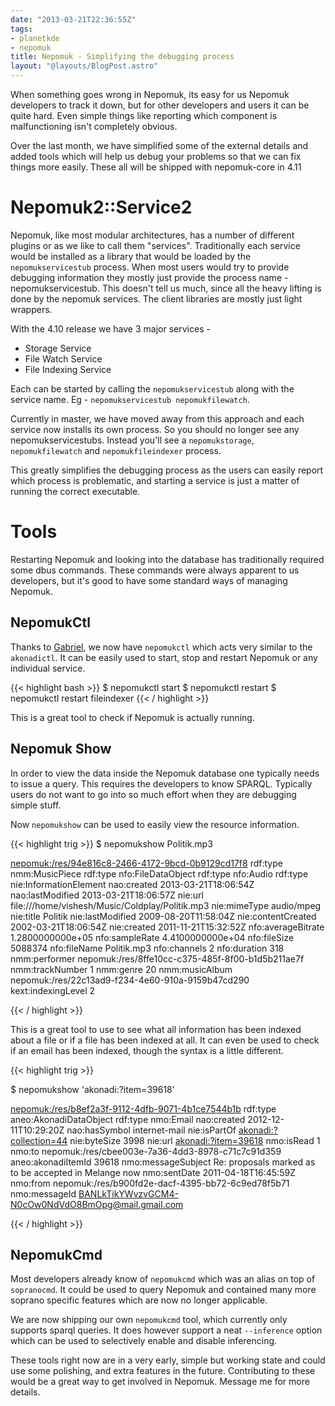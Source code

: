 ```yaml
---
date: "2013-03-21T22:36:55Z"
tags:
- planetkde
- nepomuk
title: Nepomuk - Simplifying the debugging process
layout: "@layouts/BlogPost.astro"
---
```


When something goes wrong in Nepomuk, its easy for us Nepomuk developers to track it down, but for other developers and users it can be quite hard. Even simple things like reporting which component is malfunctioning isn't completely obvious.

Over the last month, we have simplified some of the external details and added tools which will help us debug your problems so that we can fix things more easily. These all will be shipped with nepomuk-core in 4.11

# Nepomuk2::Service2

Nepomuk, like most modular architectures, has a number of different plugins or as we like to call them "services". Traditionally each service would be installed as a library that would be loaded by the `nepomukservicestub` process. When most users would try to provide debugging information they mostly just provide the process name - nepomukservicestub. This doesn't tell us much, since all the heavy lifting is done by the nepomuk services. The client libraries are mostly just light wrappers.

With the 4.10 release we have 3 major services -

* Storage Service
* File Watch Service
* File Indexing Service

Each can be started by calling the `nepomukservicestub` along with the service name. Eg - `nepomukservicestub nepomukfilewatch`.

Currently in master, we have moved away from this approach and each service now installs its own process. So you should no longer see any nepomukservicestubs. Instead you'll see a `nepomukstorage`, `nepomukfilewatch` and `nepomukfileindexer` process.

This greatly simplifies the debugging process as the users can easily report which process is problematic, and starting a service is just a matter of running the correct executable.

# Tools

Restarting Nepomuk and looking into the database has traditionally required some dbus commands. These commands were always apparent to us developers, but it's good to have some standard ways of managing Nepomuk.

## NepomukCtl

Thanks to [Gabriel](http://g-poesia.blogspot.in/2013/02/hello-planet.html), we now have `nepomukctl` which acts very similar to the `akonadictl`. It can be easily used to start, stop and restart Nepomuk or any individual service.

{{< highlight bash >}}
$ nepomukctl start
$ nepomukctl restart
$ nepomukctl restart fileindexer
{{< / highlight >}}

This is a great tool to check if Nepomuk is actually running.

## Nepomuk Show

In order to view the data inside the Nepomuk database one typically needs to issue a query. This requires the developers to know SPARQL. Typically users do not want to go into so much effort when they are debugging simple stuff.

Now `nepomukshow` can be used to easily view the resource information.

{{< highlight trig >}}
$ nepomukshow Politik.mp3

<nepomuk:/res/94e816c8-2466-4172-9bcd-0b9129cd17f8>
  rdf:type            nmm:MusicPiece
  rdf:type            nfo:FileDataObject
  rdf:type            nfo:Audio
  rdf:type            nie:InformationElement
  nao:created         2013-03-21T18:06:54Z
  nao:lastModified    2013-03-21T18:06:57Z
  nie:url             file:///home/vishesh/Music/Coldplay/Politik.mp3
  nie:mimeType        audio/mpeg
  nie:title           Politik
  nie:lastModified    2009-08-20T11:58:04Z
  nie:contentCreated  2002-03-21T18:06:54Z
  nie:created         2011-11-21T15:32:52Z
  nfo:averageBitrate  1.2800000000e+05
  nfo:sampleRate      4.4100000000e+04
  nfo:fileSize        5088374
  nfo:fileName        Politik.mp3
  nfo:channels        2
  nfo:duration        318
  nmm:performer       nepomuk:/res/8ffe10cc-c375-485f-8f00-b1d5b211ae7f
  nmm:trackNumber     1
  nmm:genre           20
  nmm:musicAlbum      nepomuk:/res/22c13ad9-f234-4e60-910a-9159b47cd290
  kext:indexingLevel  2

{{< / highlight >}}

This is a great tool to use to see what all information has been indexed about a file or if a file has been indexed at all. It can even be used to check if an email has been indexed, though the syntax is a little different.

{{< highlight trig >}}

$ nepomukshow 'akonadi:?item=39618'

<nepomuk:/res/b8ef2a3f-9112-4dfb-9071-4b1ce7544b1b>
  rdf:type            aneo:AkonadiDataObject
  rdf:type            nmo:Email
  nao:created         2012-12-11T10:29:20Z
  nao:hasSymbol       internet-mail
  nie:isPartOf        <akonadi:?collection=44>
  nie:byteSize        3998
  nie:url             <akonadi:?item=39618>
  nmo:isRead          1
  nmo:to              nepomuk:/res/cbee003e-7a36-4dd3-8978-c71c7c91d359
  aneo:akonadiItemId  39618
  nmo:messageSubject  Re: proposals marked as to be accepted in Melange now
  nmo:sentDate        2011-04-18T16:45:59Z
  nmo:from            nepomuk:/res/b900fd2e-dacf-4395-bb72-6c9ed78f5b71
  nmo:messageId       <BANLkTikYWvzvGCM4-N0cOw0NdVdO8BmOpg@mail.gmail.com>

{{< / highlight >}}

## NepomukCmd

Most developers already know of `nepomukcmd` which was an alias on top of `sopranocmd`. It could be used to query Nepomuk and contained many more soprano specific features which are now no longer applicable.

We are now shipping our own `nepomukcmd` tool, which currently only supports sparql queries. It does however support a neat `--inference` option which can be used to selectively enable and disable inferencing.

These tools right now are in a very early, simple but working state and could use some polishing, and extra features in the future. Contributing to these would be a great way to get involved in Nepomuk. Message me for more details.
